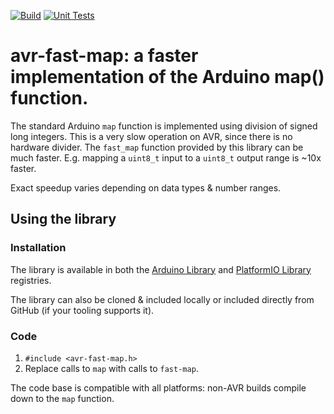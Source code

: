 [![Build](https://github.com/adbancroft/avr-fast-map/actions/workflows/build.yml/badge.svg)](https://github.com/adbancroft/avr-fast-map/actions/workflows/build.yml)
[![Unit Tests](https://github.com/adbancroft/avr-fast-map/actions/workflows/unit-tests.yml/badge.svg)](https://github.com/adbancroft/avr-fast-map/actions/workflows/unit-tests.yml)

# avr-fast-map: a faster implementation of the Arduino map() function.

The standard Arduino `map` function is implemented using division of signed long integers. This is a very slow operation on AVR, since there is no hardware divider. The `fast_map` function provided by this library can be much faster. E.g. mapping a `uint8_t` input to a `uint8_t` output range is ~10x faster.

Exact speedup varies depending on data types & number ranges.

## Using the library

### Installation

The library is available in both the [Arduino Library](https://www.arduino.cc/reference/en/libraries/avr-fast-map/) and [PlatformIO Library](https://registry.platformio.org/libraries/adbancroft/avr-fast-map) registries. 

The library can also be cloned & included locally or included directly from GitHub (if your tooling supports it). 

### Code

1. `#include <avr-fast-map.h>`
2. Replace calls to `map` with calls to `fast-map`.

The code base is compatible with all platforms: non-AVR builds compile down to the `map` function.
